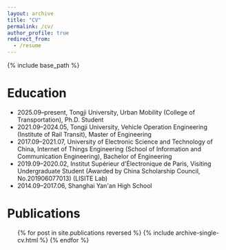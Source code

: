 ```yaml
---
layout: archive
title: "CV"
permalink: /cv/
author_profile: true
redirect_from:
  - /resume
---
```


{% include base_path %}

Education
======
* 2025.09–present, Tongji University, Urban Mobility (College of Transportation), Ph.D. Student
* 2021.09–2024.05, Tongji University, Vehicle Operation Engineering (Institute of Rail Transit), Master of Engineering
* 2017.09–2021.07, University of Electronic Science and Technology of China, Internet of Things Engineering (School of Information and Communication Engineering), Bachelor of Engineering
* 2019.09–2020.02, Institut Supérieur d'Électronique de Paris, Visiting Undergraduate Student (Awarded by China Scholarship Council, No.201906077013) (LISITE Lab)
* 2014.09–2017.06, Shanghai Yan'an High School

Publications
======
  <ul>{% for post in site.publications reversed %}
    {% include archive-single-cv.html %}
  {% endfor %}</ul>
